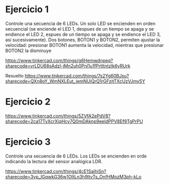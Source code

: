 # Ejercicio 1
Controle una secuencia de 6 LEDs. Un solo LED se encienden en orden secuencial (se enciende el LED 1, despues de un tiempo se apaga y se endience el LED 2, espues de un tiempo se apaga y se endience el LED 3, asi sucesivamente). Dos botones, BOTON1 y BOTON2, permiten ajustar la velocidad: presionar BOTON1 aumenta la velocidad, mientras que presionar BOTON2 la disminuye

https://www.tinkercad.com/things/g6Hemwdnpeq?sharecode=vrLDU68sAdzl-jMn2uh0Pnl1u1fPrtltntzlk6yRUrk

Resuelto
https://www.tinkercad.com/things/7s2Yg60BJsu?sharecode=QXn8oY_WmNXLEut_jemNUiQrQ1rGFzjtTXcUzVJmv5Y

# Ejercicio 2

https://www.tinkercad.com/things/5ZVfA2ePdV8?sharecode=2ca17TyXcrXiqHcy7Q0mDAknp9eeIdPPV8Ef9TgPrPU

# Ejercicio 3
Controle una secuencia de 6 LEDs. Los LEDs se encienden en orde indicando la lectura del sensor analógica LDR.

https://www.tinkercad.com/things/4cE1SajhiSn?sharecode=3yp_IGqwkG36w1OltLn3h9ltvTs_OnfHMozM3ph-kLo
